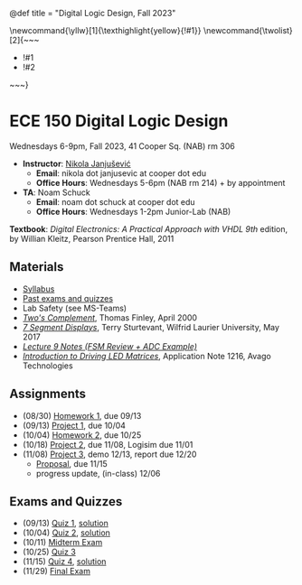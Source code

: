 @def title = "Digital Logic Design, Fall 2023"

\newcommand{\yllw}[1]{\texthighlight{yellow}{!#1}}
\newcommand{\twolist}[2]{~~~ <ul><li>!#1</li><li>!#2</li></ul> ~~~}

# ECE 150 Digital Logic Design

Wednesdays 6-9pm, Fall 2023, 41 Cooper Sq. (NAB) rm 306

* **Instructor**: [Nikola Janjušević](/)
    - **Email**: nikola dot janjusevic at cooper dot edu
    - **Office Hours**: Wednesdays 5-6pm (NAB rm 214) + by appointment
* **TA**: Noam Schuck
    - **Email**: noam dot schuck at cooper dot edu
    - **Office Hours**: Wednesdays 1-2pm Junior-Lab (NAB)

**Textbook**: *Digital Electronics: A Practical Approach with VHDL 9th* 
    edition, by Willian Kleitz, Pearson Prentice Hall, 2011

## Materials 
- [Syllabus](/assets/dld23/syllabus.pdf)
- [Past exams and quizzes](/teaching/dld)
- Lab Safety (see MS-Teams)
- [*Two's Complement*](https://www.cs.cornell.edu/~tomf/notes/cps104/twoscomp.html), Thomas Finley, April 2000
- [*7 Segment Displays*](http://denethor.wlu.ca/common/7_segment.shtml#:~:text=If%20the%20device%20is%20common,must%20be%20pulled%20%22high%22.), Terry Sturtevant, Wilfrid Laurier University, May 2017
- [*Lecture 9 Notes (FSM Review + ADC Example)*](/assets/dld23/lecture9_notes.pdf)
- [*Introduction to Driving LED Matrices*](https://docs.broadcom.com/doc/AV02-3697EN?ICID=I-CT-TECH-RES-CLA-SEP_21-0), Application Note 1216, Avago Technologies

## Assignments
- (08/30) [Homework 1](/assets/dld23/hw1.pdf), due 09/13
- (09/13) [Project 1](/assets/dld23/project1.pdf), due 10/04
- (10/04) [Homework 2](/assets/dld23/hw2.pdf), due 10/25
- (10/18) [Project 2](/assets/dld23/project2.pdf), due 11/08, Logisim due 11/01 
- (11/08) [Project 3](/assets/dld23/project3.pdf), demo 12/13, report due 12/20 
    * [Proposal](/assets/dld23/project3_proposal.pdf), due 11/15
    * progress update, (in-class) 12/06

## Exams and Quizzes 
- (09/13) [Quiz 1](/assets/dld23/quiz1.pdf), [solution](/assets/dld23/quiz1_solution.pdf)
- (10/04) [Quiz 2](/assets/dld23/quiz2.pdf), [solution](/assets/dld23/quiz2_solution.pdf)
- (10/11) [Midterm Exam](/assets/dld23/midterm.pdf)
- (10/25) [Quiz 3](/assets/dld23/quiz3.pdf)
- (11/15) [Quiz 4](/assets/dld23/quiz4.pdf), [solution](/assets/dld23/quiz4_solution.pdf)
- (11/29) [Final Exam](/assets/dld23/final.pdf)

